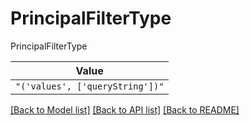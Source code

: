 # PrincipalFilterType

PrincipalFilterType

| **Value** |
| --------- |
| `"('values', ['queryString'])"` |


[[Back to Model list]](../../../README.md#models-v2-link) [[Back to API list]](../../README.md#documentation-for-api-endpoints) [[Back to README]](../../README.md)
